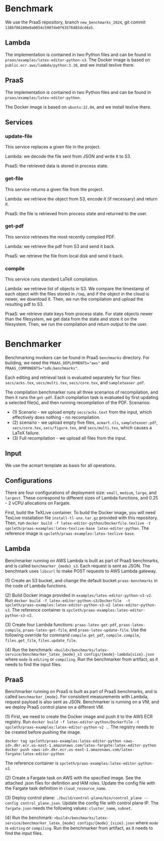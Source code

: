 
# Benchmark

We use the PraaS repository, branch `new_benchmarks_2024`, git commit `138bf06100e8a0054c5907de0f63576d85dcd4a5`.

## Lambda

The implementation is contained in two Python files and can be found in `praas/examples/latex-editor-python-s3`.
The Docker image is based on `public.ecr.aws/lambda/python:3.10`, and we install texlive there.

## PraaS

The implementation is contained in two Python files and can be found in `praas/examples/latex-editor-python`.

The Docker image is based on `ubuntu:22.04`, and we install texlive there.

## Services

### update-file

This service replaces a given file in the project.

Lambda: we decode the file sent from JSON and write it to S3.

PraaS: the retrieved data is stored in process state.

### get-file

This service returns a given file from the project.

Lambda: we retrieve the object from S3, encode it (if necessary) and return it.

PraaS: the file is retrieved from process state and returned to the user.

### get-pdf

This service retrieves the most recently compiled PDF.

Lambda: we retrieve the pdf from S3 and send it back.

PraaS: we retrieve the file from local disk and send it back.

### compile 

This service runs standard LaTeX compilation.

Lambda: we retrieve list of objects in S3. We compare the timestamp of each object with the files stored in `/tmp`,
and if the object in the cloud is newer, we download it. Then, we run the compilation and upload the resulting
pdf to S3.

PraaS: we retrieve state keys from process state. For state objects newer than the filesystem, we get data from the state
and store it on the filesystem. Then, we run the compilation and return output to the user.

# Benchmarker

Benchmarking invokers can be found in PraaS `benchmarks` directory. For building, we need the `PRAAS_DEPLOYMENTS="aws"` and `PRAAS_COMPONENTS="sdk;benchmarks"`.

Each editing and retrieval task is evaluated separately for four files: `secs/acks.tex`, `secs/multi.tex`, `secs/core.tex`, and `sampleteaser.pdf`.

The compilation benchmarker runs all three scenarios of recompilation, and then it runs the `get-pdf`.
Each compilation task is evaluated by first updating a selected file(s), and then running recompilation of the PDF.
Scenarios:
* (1) Scenario - we upload empty `secs/acks.text` from the input, which effectively does nothing - no recompilation.
* (2) scenario - we upload empty five files, `acmart.cls`, `sampleteaser.pdf`, `secs/core.tex`, `secs/figure.tex`, and `secs/multi.tex`, which causes a LaTeX failure.
* (3) Full recompilation - we upload all files from the input.

## Input

We use the acmart template as basis for all operations.

## Configurations

There are four configurations of deployment size: `small`, `medium`, `large`, and `largest`.
These correspond to different sizes of Lambda functions, and 0.25 - 2 vCPU allocations on Fargate.

First, build the TeXLive container. To build the Docker image, you will need TexLive installation file `install-tl-unx.tar.gz` provided with this repository.
Then, run `docker build -f latex-editor-python/Dockerfile.texlive -t spcleth/praas-examples:latex-texlive-base latex-editor-python`.
The reference image is `spcleth/praas-examples:latex-texlive-base`.

## Lambda

Benchmarker running on AWS Lambda is built as part of PraaS benchmarks, and is called `benchmarker_{mode}_s3`.
Each request is sent as JSON. The benchmark uses `libcurl` to make POST requests to AWS Lambda gateway.

(1) Create an S3 bucket, and change the default bucket `praas-benchmarks` in the code of Lambda functions.

(2) Build Docker image provided in `examples/latex-editor-python-s3-v2`. Run `docker build -f latex-editor-python-s3/Dockerfile  -t spcleth/praas-examples:latex-editor-python-s3-v2 latex-editor-python-s3`.
The reference container is `spcleth/praas-examples:latex-editor-python-s3-v2`. 

(3) Create four Lambda functions: `praas-latex-get-pdf`, `praas-latex-compile`, `praas-latex-get-file`, and `praas-latex-update-file`. Use the following override for command `compile.get_pdf`, `compile.compile`, `files.get_file`, `files.update_file`.

(4) Run the benchmark: `<build>/benchmarks/latex-service/benchmarker_latex_{mode}_s3 configs/{mode}-lambda{size}.json` where `mode` is `editing` or `compiling`. Run the benchmarker from artifact, as it needs to find the input files.

## PraaS

Benchmarker running on PraaS is built as part of PraaS benchmarks, and is called `benchmarker_{mode}`.
For consistent measurements with Lambda, request payload is also sent as JSON.
Benchmarker is running on a VM, and we deploy PraaS control plane on a different VM.

(1) First, we need to create the Docker image and push it to the AWS ECR registry. Run `docker build -f latex-editor-python/Dockerfile -t spcleth/praas-examples:latex-editor-python-v2 .`.
The registry needs to be created before pushing the image.
```
docker tag spcleth/praas-examples:latex-editor-python <aws-id>.dkr.ecr.us-east-1.amazonaws.com/latex-fargate:latex-editor-python
docker push <aws-id>.dkr.ecr.us-east-1.amazonaws.com/latex-fargate:latex-editor-python
```

The reference container is `spcleth/praas-examples:latex-editor-python-v2`.

(2) Create a Fargate task on AWS with the specified image. See the attached .json files for definition and IAM roles. Update the config file with the Fargate task definition in `cloud_resource_name`.

(3) Deploy control plane: `./build/control-plane/bin/control_plane --config control_plane.json`. Update the config file with control plane IP. The `fargate.json` needs the following values: `cluster_name`, `subnet`.

(4) Run the benchmark: `<build>/benchmarks/latex-service/benchmarker_latex_{mode} configs/{mode}_{size}.json` where `mode` is `editing` or `compiling`. Run the benchmarker from artifact, as it needs to find the input files.
